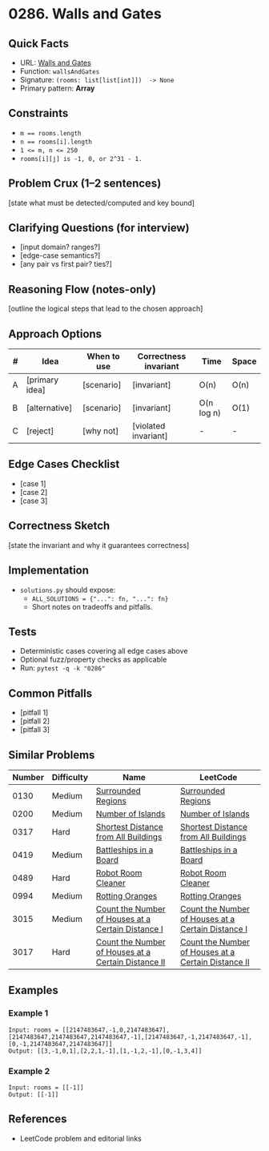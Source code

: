 # 0286. Walls and Gates

## Quick Facts

- URL: [Walls and Gates](https://leetcode.com/problems/walls-and-gates/)
- Function: `wallsAndGates`
- Signature: `(rooms: list[list[int]])  -> None`
- Primary pattern: **Array**

## Constraints

- `m == rooms.length`
- `n == rooms[i].length`
- `1 <= m, n <= 250`
- `rooms[i][j] is -1, 0, or 2^31 - 1.`

## Problem Crux (1–2 sentences)

[state what must be detected/computed and key bound]

## Clarifying Questions (for interview)

- [input domain? ranges?]
- [edge-case semantics?]
- [any pair vs first pair? ties?]

## Reasoning Flow (notes-only)

[outline the logical steps that lead to the chosen approach]

## Approach Options

| # | Idea | When to use | Correctness invariant | Time | Space |
|---|------|-------------|-----------------------|------|-------|
| A | [primary idea] | [scenario] | [invariant] | O(n) | O(n) |
| B | [alternative] | [scenario] | [invariant] | O(n log n) | O(1) |
| C | [reject] | [why not] | [violated invariant] | - | - |

## Edge Cases Checklist

- [case 1]
- [case 2]
- [case 3]

## Correctness Sketch

[state the invariant and why it guarantees correctness]

## Implementation

- `solutions.py` should expose:
  - `ALL_SOLUTIONS = {"...": fn, "...": fn}`
  - Short notes on tradeoffs and pitfalls.

## Tests

- Deterministic cases covering all edge cases above
- Optional fuzz/property checks as applicable
- Run: `pytest -q -k "0286"`

## Common Pitfalls

- [pitfall 1]
- [pitfall 2]
- [pitfall 3]

## Similar Problems

| Number | Difficulty | Name | LeetCode |
|---|---|---|---|
| 0130 | Medium | [Surrounded Regions](../0130-surrounded-regions/readme.md) | [Surrounded Regions](https://leetcode.com/problems/surrounded-regions/) |
| 0200 | Medium | [Number of Islands](../0200-number-of-islands/readme.md) | [Number of Islands](https://leetcode.com/problems/number-of-islands/) |
| 0317 | Hard | [Shortest Distance from All Buildings](../0317-shortest-distance-from-all-buildings/readme.md) | [Shortest Distance from All Buildings](https://leetcode.com/problems/shortest-distance-from-all-buildings/) |
| 0419 | Medium | [Battleships in a Board](../0419-battleships-in-a-board/readme.md) | [Battleships in a Board](https://leetcode.com/problems/battleships-in-a-board/) |
| 0489 | Hard | [Robot Room Cleaner](../0489-robot-room-cleaner/readme.md) | [Robot Room Cleaner](https://leetcode.com/problems/robot-room-cleaner/) |
| 0994 | Medium | [Rotting Oranges](../0994-rotting-oranges/readme.md) | [Rotting Oranges](https://leetcode.com/problems/rotting-oranges/) |
| 3015 | Medium | [Count the Number of Houses at a Certain Distance I](../3015-count-the-number-of-houses-at-a-certain-distance-i/readme.md) | [Count the Number of Houses at a Certain Distance I](https://leetcode.com/problems/count-the-number-of-houses-at-a-certain-distance-i/) |
| 3017 | Hard | [Count the Number of Houses at a Certain Distance II](../3017-count-the-number-of-houses-at-a-certain-distance-ii/readme.md) | [Count the Number of Houses at a Certain Distance II](https://leetcode.com/problems/count-the-number-of-houses-at-a-certain-distance-ii/) |

## Examples

### Example 1

```text
Input: rooms = [[2147483647,-1,0,2147483647],[2147483647,2147483647,2147483647,-1],[2147483647,-1,2147483647,-1],[0,-1,2147483647,2147483647]]
Output: [[3,-1,0,1],[2,2,1,-1],[1,-1,2,-1],[0,-1,3,4]]
```

### Example 2

```text
Input: rooms = [[-1]]
Output: [[-1]]
```

## References

- LeetCode problem and editorial links

